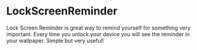 LockScreenReminder
==================

Lock Screen Reminder is great way to remind yourself for something very important. Every time you unlock your device you will see the reminder in your wallpaper. Simple but very useful!
